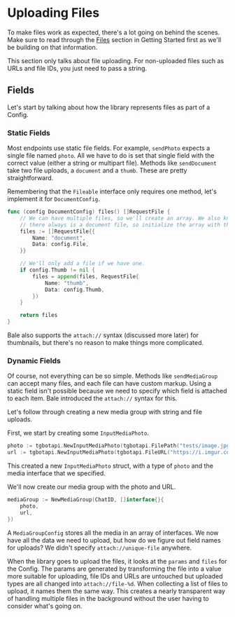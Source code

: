 # Uploading Files

To make files work as expected, there's a lot going on behind the scenes. Make
sure to read through the [Files](../getting-started/files.md) section in
Getting Started first as we'll be building on that information.

This section only talks about file uploading. For non-uploaded files such as
URLs and file IDs, you just need to pass a string.

## Fields

Let's start by talking about how the library represents files as part of a
Config.

### Static Fields

Most endpoints use static file fields. For example, `sendPhoto` expects a single
file named `photo`. All we have to do is set that single field with the correct
value (either a string or multipart file). Methods like `sendDocument` take two
file uploads, a `document` and a `thumb`. These are pretty straightforward.

Remembering that the `Fileable` interface only requires one method, let's
implement it for `DocumentConfig`.

```go
func (config DocumentConfig) files() []RequestFile {
    // We can have multiple files, so we'll create an array. We also know that
    // there always is a document file, so initialize the array with that.
	files := []RequestFile{{
		Name: "document",
		Data: config.File,
	}}

    // We'll only add a file if we have one.
	if config.Thumb != nil {
		files = append(files, RequestFile{
			Name: "thumb",
			Data: config.Thumb,
		})
	}

	return files
}
```

Bale also supports the `attach://` syntax (discussed more later) for
thumbnails, but there's no reason to make things more complicated.

### Dynamic Fields

Of course, not everything can be so simple. Methods like `sendMediaGroup`
can accept many files, and each file can have custom markup. Using a static
field isn't possible because we need to specify which field is attached to each
item. Bale introduced the `attach://` syntax for this.

Let's follow through creating a new media group with string and file uploads.

First, we start by creating some `InputMediaPhoto`.

```go
photo := tgbotapi.NewInputMediaPhoto(tgbotapi.FilePath("tests/image.jpg"))
url := tgbotapi.NewInputMediaPhoto(tgbotapi.FileURL("https://i.imgur.com/unQLJIb.jpg"))
```

This created a new `InputMediaPhoto` struct, with a type of `photo` and the
media interface that we specified.

We'll now create our media group with the photo and URL.

```go
mediaGroup := NewMediaGroup(ChatID, []interface{}{
    photo,
    url,
})
```

A `MediaGroupConfig` stores all the media in an array of interfaces. We now
have all the data we need to upload, but how do we figure out field names for
uploads? We didn't specify `attach://unique-file` anywhere.

When the library goes to upload the files, it looks at the `params` and `files`
for the Config. The params are generated by transforming the file into a value
more suitable for uploading, file IDs and URLs are untouched but uploaded types
are all changed into `attach://file-%d`. When collecting a list of files to
upload, it names them the same way. This creates a nearly transparent way of
handling multiple files in the background without the user having to consider
what's going on.
